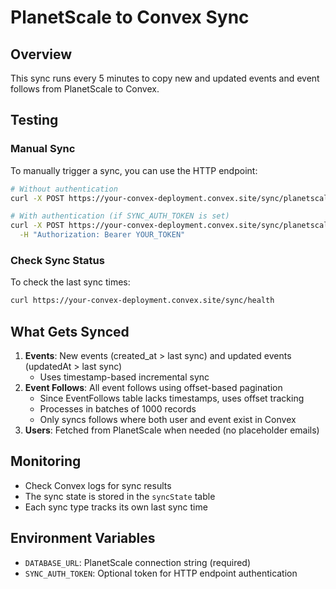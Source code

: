 # PlanetScale to Convex Sync

## Overview

This sync runs every 5 minutes to copy new and updated events and event follows from PlanetScale to Convex.

## Testing

### Manual Sync

To manually trigger a sync, you can use the HTTP endpoint:

```bash
# Without authentication
curl -X POST https://your-convex-deployment.convex.site/sync/planetscale

# With authentication (if SYNC_AUTH_TOKEN is set)
curl -X POST https://your-convex-deployment.convex.site/sync/planetscale \
  -H "Authorization: Bearer YOUR_TOKEN"
```

### Check Sync Status

To check the last sync times:

```bash
curl https://your-convex-deployment.convex.site/sync/health
```

## What Gets Synced

1. **Events**: New events (created_at > last sync) and updated events (updatedAt > last sync)
   - Uses timestamp-based incremental sync
2. **Event Follows**: All event follows using offset-based pagination
   - Since EventFollows table lacks timestamps, uses offset tracking
   - Processes in batches of 1000 records
   - Only syncs follows where both user and event exist in Convex
3. **Users**: Fetched from PlanetScale when needed (no placeholder emails)

## Monitoring

- Check Convex logs for sync results
- The sync state is stored in the `syncState` table
- Each sync type tracks its own last sync time

## Environment Variables

- `DATABASE_URL`: PlanetScale connection string (required)
- `SYNC_AUTH_TOKEN`: Optional token for HTTP endpoint authentication
